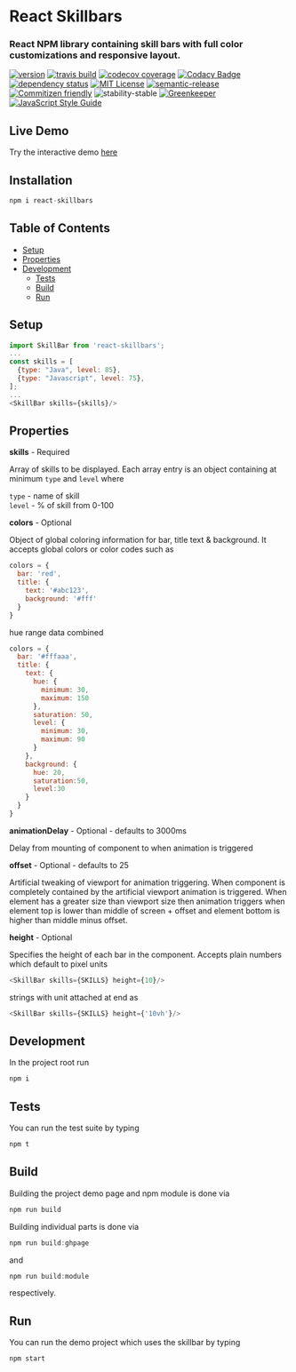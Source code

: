 # React Skillbars

### React NPM library containing skill bars with full color customizations and responsive layout.
[![version](https://img.shields.io/npm/v/react-skillbars.svg)](http://npm.im/react-skillbars)
[![travis build](https://img.shields.io/travis/crisboarna/react-skillbars.svg)](https://travis-ci.org/crisboarna/react-skillbars)
[![codecov coverage](https://img.shields.io/codecov/c/github/crisboarna/react-skillbars.svg)](https://codecov.io/gh/crisboarna/react-skillbars)
[![Codacy Badge](https://api.codacy.com/project/badge/Grade/8d87ae38dea34aa09d0daa0ab81b81cd)](https://www.codacy.com/app/crisboarna/react-skillbars)
[![dependency status](https://img.shields.io/david/crisboarna/react-skillbars.svg)](https://david-dm.org/crisboarna/react-skillbars)
[![MIT License](https://img.shields.io/npm/l/react-skillbars.svg)](http://opensource.org/licenses/MIT)
[![semantic-release](https://img.shields.io/badge/%20%20%F0%9F%93%A6%F0%9F%9A%80-semantic--release-e10079.svg?style=flat-square)](https://github.com/semantic-release/semantic-release)
[![Commitizen friendly](https://img.shields.io/badge/commitizen-friendly-brightgreen.svg?style=flat-square)](http://commitizen.github.io/cz-cli/)
![stability-stable](https://img.shields.io/badge/stability-stable-green.svg)
[![Greenkeeper](https://badges.greenkeeper.io/crisboarna/react-skillbars.svg)](https://greenkeeper.io/)
[![JavaScript Style Guide](https://img.shields.io/badge/code_style-standard-brightgreen.svg)](https://standardjs.com)

## Live Demo
Try the interactive demo [here](https://crisboarna.github.io/react-skillbars)

## Installation

```javascript
npm i react-skillbars
```

## Table of Contents
* [Setup](#setup)
* [Properties](#properties)
* [Development](#development)
  * [Tests](#tests)
  * [Build](#build)
  * [Run](#run)
  
## Setup

```javascript
import SkillBar from 'react-skillbars';
...
const skills = [
  {type: "Java", level: 85},
  {type: "Javascript", level: 75},
];
...
<SkillBar skills={skills}/>
```

## Properties
<b>skills</b> - Required

Array of skills to be displayed. Each array entry is an object containing at minimum `type` and `level` where <br/>

`type` - name of skill <br/>
`level` - % of skill from 0-100

<b>colors</b> - Optional

Object of global coloring information for bar, title text & background. It accepts global colors or color codes such as 
```javascript
colors = {
  bar: 'red',
  title: {
    text: '#abc123',
    background: '#fff'
  }
}
```
hue range data combined
```javascript
colors = {
  bar: '#fffaaa',
  title: {
    text: {
      hue: {
        minimum: 30,
        maximum: 150
      },
      saturation: 50,
      level: {
        minimum: 30,
        maximum: 90
      }
    },
    background: {
      hue: 20,
      saturation:50,
      level:30
    }
  }
}
```
<b>animationDelay</b> - Optional - defaults to 3000ms

Delay from mounting of component to when animation is triggered

<b>offset</b> - Optional - defaults to 25

Artificial tweaking of viewport for animation triggering. When component is completely contained by the artificial viewport animation is triggered. When element has a greater size than viewport size then animation triggers when element top is lower than middle of screen + offset and element bottom is higher than middle minus offset.

<b>height</b> - Optional

Specifies the height of each bar in the component. Accepts plain numbers which default to pixel units

```javascript
<SkillBar skills={SKILLS} height={10}/>
```

strings with unit attached at end as

```javascript
<SkillBar skills={SKILLS} height={'10vh'}/>
```


## Development

In the project root run 

```javascript
npm i
```

## Tests

You can run the test suite by typing 
```javascript
npm t
```

## Build

Building the project demo page and npm module is done via 
```javascript
npm run build
```

Building individual parts is done via
```javascript
npm run build:ghpage
```
and 
```javascript
npm run build:module
```
respectively.

## Run
You can run the demo project which uses the skillbar by typing
```javascript
npm start
```